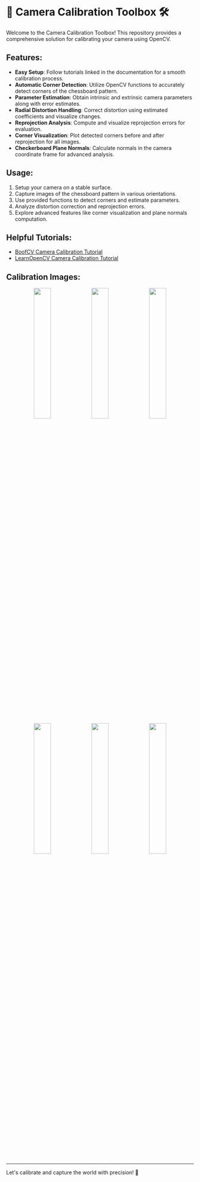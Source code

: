 # 📸 Camera Calibration Toolbox 🛠️

Welcome to the Camera Calibration Toolbox! This repository provides a comprehensive solution for calibrating your camera using OpenCV.

## Features:
- **Easy Setup**: Follow tutorials linked in the documentation for a smooth calibration process.
- **Automatic Corner Detection**: Utilize OpenCV functions to accurately detect corners of the chessboard pattern.
- **Parameter Estimation**: Obtain intrinsic and extrinsic camera parameters along with error estimates.
- **Radial Distortion Handling**: Correct distortion using estimated coefficients and visualize changes.
- **Reprojection Analysis**: Compute and visualize reprojection errors for evaluation.
- **Corner Visualization**: Plot detected corners before and after reprojection for all images.
- **Checkerboard Plane Normals**: Calculate normals in the camera coordinate frame for advanced analysis.

## Usage:
1. Setup your camera on a stable surface.
2. Capture images of the chessboard pattern in various orientations.
3. Use provided functions to detect corners and estimate parameters.
4. Analyze distortion correction and reprojection errors.
5. Explore advanced features like corner visualization and plane normals computation.

## Helpful Tutorials:
- [BoofCV Camera Calibration Tutorial](https://boofcv.org/index.php?title=Tutorial_Camera_Calibration)
- [LearnOpenCV Camera Calibration Tutorial](https://learnopencv.com/camera-calibration-using-opencv/)

## Calibration Images:
<div align="center">
    <img src="https://github.com/manvendra-nema/Camera-Calibration-Toolbox/assets/53614640/2e889b1a-6c68-47f5-abf0-5a3e36208727" width="30%">
    <img src="https://github.com/manvendra-nema/Camera-Calibration-Toolbox/assets/53614640/fa115d80-9252-4cda-9ba9-1c6a3fa43ba7" width="30%">
    <img src="https://github.com/manvendra-nema/Camera-Calibration-Toolbox/assets/53614640/52e29446-bb38-4478-9fbf-1ce7d617aa66" width="30%">
</div>

<div align="center">
    <img src="https://github.com/manvendra-nema/Camera-Calibration-Toolbox/assets/53614640/4af85dac-9f12-4a5d-9032-21fa89dadfbe" width="30%">
    <img src="https://github.com/manvendra-nema/Camera-Calibration-Toolbox/assets/53614640/601648bb-cae6-4653-936f-7770a5f44ac8" width="30%">
    <img src="https://github.com/manvendra-nema/Camera-Calibration-Toolbox/assets/53614640/e68cc634-4262-4153-bf33-6a00b2482ac9" width="30%">
</div>

---

Let's calibrate and capture the world with precision! 🌟
